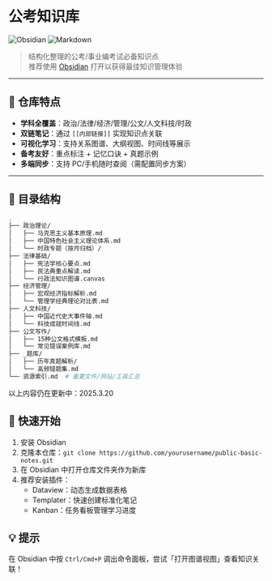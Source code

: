 # 公考知识库 

![Obsidian](https://img.shields.io/badge/Obsidian-%23483699.svg?style=for-the-badge&logo=obsidian&logoColor=white)
![Markdown](https://img.shields.io/badge/Markdown-%23000000.svg?style=for-the-badge&logo=markdown&logoColor=white)

> 结构化整理的公考/事业编考试必备知识点  
> 推荐使用 [Obsidian](https://obsidian.md/) 打开以获得最佳知识管理体验

---

## 🌟 仓库特点
- **学科全覆盖**：政治/法律/经济/管理/公文/人文科技/时政
- **双链笔记**：通过 `[[内部链接]]` 实现知识点关联
- **可视化学习**：支持关系图谱、大纲视图、时间线等展示
- **备考友好**：重点标注 + 记忆口诀 + 真题示例
- **多端同步**：支持 PC/手机随时查阅（需配置同步方案）

---

## 📂 目录结构
```bash
.
├── 政治理论/
│   ├── 马克思主义基本原理.md
│   ├── 中国特色社会主义理论体系.md
│   └── 时政专题（按月归档）/
├── 法律基础/
│   ├── 宪法学核心要点.md
│   ├── 民法典重点解读.md
│   └── 行政法知识图谱.canvas
├── 经济管理/
│   ├── 宏观经济指标解析.md
│   └── 管理学经典理论对比表.md
├── 人文科技/
│   ├── 中国近代史大事件轴.md
│   └── 科技成就时间线.md
├── 公文写作/
│   ├── 15种公文格式模板.md
│   └── 常见错误案例库.md
├── _题库/
│   ├── 历年真题解析/
│   └── 高频错题集.md
└── 资源索引.md  # 重要文件/网站/工具汇总
```

以上内容仍在更新中：2025.3.20

## 🚀 快速开始
1. 安装 Obsidian
2. 克隆本仓库：`git clone https://github.com/yourusername/public-basic-notes.git`
3. 在 Obsidian 中打开仓库文件夹作为新库
4. 推荐安装插件：
   - Dataview：动态生成数据表格
   - Templater：快速创建标准化笔记
   - Kanban：任务看板管理学习进度

## 💡 **提示**
在 Obsidian 中按 `Ctrl/Cmd+P` 调出命令面板，尝试「打开图谱视图」查看知识关联！



